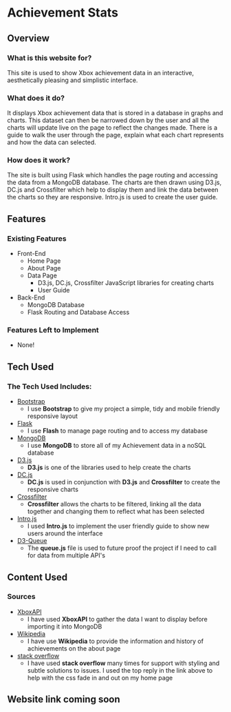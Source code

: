 # Achievement Stats
## Overview
### What is this website for?
This site is used to show Xbox achievement data in an interactive, aesthetically pleasing and simplistic interface.
### What does it do?
It displays Xbox achievement data that is stored in a database in graphs and charts. This dataset can then be narrowed down by the user and all the charts will update live on the page to reflect the changes made. There is a guide to walk the user through the page, explain what each chart represents and how the data can selected.
### How does it work?
The site is built using Flask which handles the page routing and accessing the data from a MongoDB database. The charts are then drawn using D3.js, DC.js and Crossfilter which help to display them and link the data between the charts so they are responsive. Intro.js is used to create the user guide.
## Features
### Existing Features
- Front-End
    - Home Page
    - About Page
    - Data Page
        - D3.js, DC.js, Crossfilter JavaScript libraries for creating charts
        - User Guide
- Back-End
    - MongoDB Database
    - Flask Routing and Database Access
### Features Left to Implement
- None!
    
## Tech Used
### The Tech Used Includes:
- [Bootstrap](http://getbootstrap.com/)
    - I use **Bootstrap** to give my project a simple, tidy and mobile friendly responsive layout
- [Flask](http://flask.pocoo.org)
    - I use **Flash** to manage page routing and to access my database
- [MongoDB](https://www.mongodb.com)
    - I use **MongoDB** to store all of my Achievement data in a noSQL database
- [D3.js](https://d3js.org)
    - **D3.js** is one of the libraries used to help create the charts
- [DC.js](https://dc-js.github.io/dc.js/)
    - **DC.js** is used in conjunction with **D3.js** and **Crossfilter** to create the responsive charts
- [Crossfilter](http://square.github.io/crossfilter/)
    - **Crossfilter** allows the charts to be filtered, linking all the data together and changing them to reflect what has been selected
- [Intro.js](http://introjs.com)
    - I used **Intro.js** to implement the user friendly guide to show new users around the interface
- [D3-Queue](https://github.com/d3/d3-queue)
    - The **queue.js** file is used to future proof the project if I need to call for data from multiple API's
## Content Used
### Sources
- [XboxAPI](https://xboxapi.com)
    - I have used **XboxAPI** to gather the data I want to display before importing it into MongoDB
- [Wikipedia](https://www.wikipedia.org)
    - I have use **Wikipedia** to provide the information and history of achievements on the about page
- [stack overflow](https://stackoverflow.com/questions/11679567/using-css-for-fade-in-effect-on-page-load?answertab=votes#tab-top)
    - I have used **stack overflow** many times for support with styling and subtle solutions to issues. I used the top reply in the link above to help with the css fade in and out on my home page
## Website link coming soon